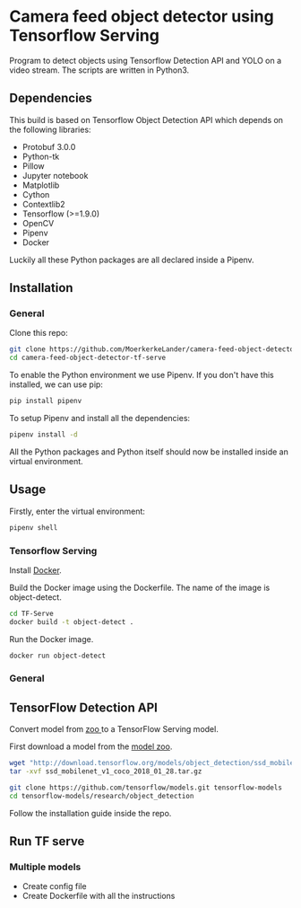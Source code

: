 # Camera feed object detector using Tensorflow Serving

Program to detect objects using Tensorflow Detection API and YOLO on a video stream. The scripts are written in Python3.

## Dependencies

This build is based on Tensorflow Object Detection API which depends on the following libraries:

*   Protobuf 3.0.0
*   Python-tk
*   Pillow
*   Jupyter notebook
*   Matplotlib
*   Cython
*   Contextlib2
*   Tensorflow (>=1.9.0)
*   OpenCV
*   Pipenv
*   Docker

Luckily all these Python packages are all declared inside a Pipenv.

## Installation

### General

Clone this repo:

```bash
git clone https://github.com/MoerkerkeLander/camera-feed-object-detector-tf-serve.git
cd camera-feed-object-detector-tf-serve
```

To enable the Python environment we use Pipenv. If you don't have this installed, we can use pip:

```bash
pip install pipenv
```

To setup Pipenv and install all the dependencies:

```bash
pipenv install -d
```

All the Python packages and Python itself should now be installed inside an virtual environment.


## Usage

Firstly, enter the virtual environment:

```bash
pipenv shell
```

### Tensorflow Serving

Install [Docker](https://www.docker.com/products/docker-desktop).

Build the Docker image using the Dockerfile. The name of the image is object-detect.

```bash
cd TF-Serve
docker build -t object-detect .
```

Run the Docker image.

```bash
docker run object-detect
```

### General

## TensorFlow Detection API

Convert model from [ zoo ](https://github.com/tensorflow/models/blob/master/research/object_detection/g3doc/detection_model_zoo.md) to a TensorFlow Serving model.

First download a model from the [model zoo](https://github.com/tensorflow/models/blob/master/research/object_detection/g3doc/detection_model_zoo.md).

```bash
wget "http://download.tensorflow.org/models/object_detection/ssd_mobilenet_v1_coco_2018_01_28.tar.gz"
tar -xvf ssd_mobilenet_v1_coco_2018_01_28.tar.gz
```

```bash
git clone https://github.com/tensorflow/models.git tensorflow-models
cd tensorflow-models/research/object_detection
```

Follow the installation guide inside the repo.


## Run TF serve

### Multiple models

- Create config file
- Create Dockerfile with all the instructions
